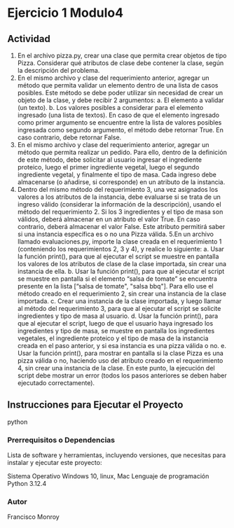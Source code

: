 # Ejercicio 1 Modulo4


## Actividad 
1. En el archivo pizza.py, crear una clase que permita crear objetos de tipo Pizza. Considerar qué atributos de clase debe contener la clase, según la descripción del problema.
2. En el mismo archivo y clase del requerimiento anterior, agregar un método que permita validar un elemento dentro de una lista de casos posibles. Este método se debe poder utilizar sin necesidad de crear un objeto de la clase, y debe recibir 2 argumentos:
    a. El elemento a validar (un texto).
     b. Los valores posibles a considerar para el elemento ingresado (una lista de textos).
En caso de que el elemento ingresado como primer argumento se encuentre entre la lista de valores posibles ingresada como segundo argumento, el método debe retornar True. En caso contrario, debe retornar False.
3. En el mismo archivo y clase del requerimiento anterior, agregar un método que permita realizar un pedido. Para ello, dentro de la definición de este método, debe solicitar al usuario ingresar el ingrediente proteico, luego el primer ingrediente vegetal, luego el segundo ingrediente vegetal, y finalmente el tipo de masa. Cada ingreso debe almacenarse (o añadirse, si corresponde) en un atributo de la instancia.
4. Dentro del mismo método del requerimiento 3, una vez asignados los valores a los atributos de la instancia, debe evaluarse si se trata de un ingreso válido (considerar la información de la descripción), usando el método del requerimiento 2. Si los 3 ingredientes y el tipo de masa son válidos, deberá almacenar en un atributo el valor True. En caso contrario, deberá almacenar el valor False. Este atributo permitirá saber si una instancia específica es o no una Pizza válida.
5.En un archivo llamado evaluaciones.py, importe la clase creada en el requerimiento 1 (conteniendo los requerimientos 2, 3 y 4), y realice lo siguiente:
     a. Usar la función print(), para que al ejecutar el script se muestre en pantalla los valores de los atributos de clase de la clase importada, sin crear una instancia de ella. 
     b. Usar la función print(), para que al ejecutar el script se muestre en pantalla si el elemento “salsa de tomate” se encuentra presente en la lista [“salsa de tomate", "salsa bbq"]. Para ello use el método creado en el requerimiento 2, sin crear una instancia de la clase importada.
     c. Crear una instancia de la clase importada, y luego llamar al método del requerimiento 3, para que al ejecutar el script se solicite ingredientes y tipo de masa al usuario. 
     d. Usar la función print(), para que al ejecutar el script, luego de que el usuario haya ingresado los ingredientes y tipo de masa, se muestre en pantalla los ingredientes vegetales, el ingrediente proteico y el tipo de masa de la instancia creada en el paso anterior, y si esa instancia es una pizza válida o no. 
     e. Usar la función print(), para mostrar en pantalla si la clase Pizza es una pizza válida o no, haciendo uso del atributo creado en el requerimiento 4, sin crear una instancia de la clase. En este punto, la ejecución del script debe mostrar un error (todos los pasos anteriores se deben haber ejecutado correctamente).


## Instrucciones para Ejecutar el Proyecto
python 


### Prerrequisitos o Dependencias
Lista de software y herramientas, incluyendo versiones, que necesitas para instalar y ejecutar este proyecto:

Sistema Operativo  Windows 10, linux, Mac
Lenguaje de programación Python 3.12.4


### Autor
Francisco Monroy